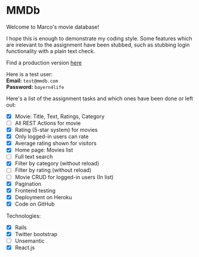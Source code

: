 # MMDb

Welcome to Marco's movie database!

I hope this is enough to demonstrate my coding style.
Some features which are irelevant to the assignment have been stubbed, such as stubbing login functionality with a plain text check.

Find a production version [here](https://marcos-movie-database.herokuapp.com/home)<br>

Here is a test user:<br>
**Email:** `test@mmdb.com`<br>
**Password:** `bayern4life`

Here's a list of the assignment tasks and which ones have been done or left out:

- [x] Movie: Title, Text, Ratings, Category
- [ ] All REST Actions for movie
- [x] Rating (5-star system) for movies
- [x] Only logged-in users can rate
- [x] Average rating shown for visitors
- [x] Home page: Movies list
- [ ] Full text search
- [x] Filter by category (without reload)
- [ ] Filter by rating (without reload)
- [ ] Movie CRUD for logged-in users (In list)
- [x] Pagination
- [x] Frontend testing
- [x] Deployment on Heroku
- [x] Code on GitHub

Technologies:
- [x] Rails
- [x] Twitter bootstrap
- [ ] Unsemantic
- [x] React.js
